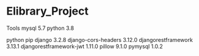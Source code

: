 # Elibrary_Project
Tools
mysql 5.7
python 3.8

python pip
django 3.2.8
django-cors-headers 3.12.0
djangorestframework 3.13.1
djangorestframework-jwt 1.11.0
pillow 9.1.0
pymysql 1.0.2
